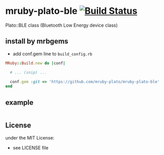 # mruby-plato-ble   [![Build Status](https://travis-ci.org/mruby-plato/mruby-plato-ble.svg?branch=master)](https://travis-ci.org/mruby-plato/mruby-plato-ble)
Plato::BLE class (Bluetooth Low Energy device class)
## install by mrbgems
- add conf.gem line to `build_config.rb`

```ruby
MRuby::Build.new do |conf|

  # ... (snip) ...

  conf.gem :git => 'https://github.com/mruby-plato/mruby-plato-ble'
end
```

## example
```ruby
```

## License
under the MIT License:
- see LICENSE file
